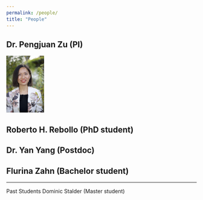 ```yaml
---
permalink: /people/
title: "People"
---
```


## Dr. Pengjuan Zu (PI)
<img src="../assets/images/PZu_2022_3.jpg" width="100" alt="Pengjuan Zu">



## Roberto H. Rebollo (PhD student)

## Dr. Yan Yang (Postdoc)

## Flurina Zahn (Bachelor student)


-----
Past Students
Dominic Stalder (Master student)


